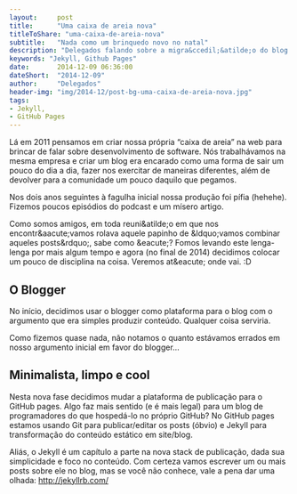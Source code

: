 ```yaml
---
layout:     post
title:      "Uma caixa de areia nova"
titleToShare: "uma-caixa-de-areia-nova"
subtitle:   "Nada como um brinquedo novo no natal"
description: "Delegados falando sobre a migra&ccedil;&atilde;o do blog para o github pages com Jekyll."
keywords: "Jekyll, Github Pages"
date:       2014-12-09 06:36:00
dateShort:  "2014-12-09"
author:     "Delegados"
header-img: "img/2014-12/post-bg-uma-caixa-de-areia-nova.jpg"
tags:
- Jekyll,
- GitHub Pages
---
```


<p>
L&aacute; em 2011 pensamos em criar nossa pr&oacute;pria &ldquo;caixa de areia&rdquo; na web para brincar de falar sobre desenvolvimento de software. N&oacute;s trabalh&aacute;vamos na mesma empresa e criar um blog era encarado como uma forma de sair um pouco do dia a dia, fazer nos exercitar de maneiras diferentes, al&eacute;m de devolver para a comunidade um pouco daquilo que pegamos.
</p>

<p>
Nos dois anos seguintes &agrave; fagulha inicial nossa produ&ccedil;&atilde;o foi p&iacute;fia (hehehe). Fizemos poucos epis&oacute;dios do podcast e um m&iacute;sero artigo.
</p>

<p>
Como somos amigos, em toda reuni&amp;atilde;o em que nos encontr&amp;aacute;vamos rolava aquele papinho de &amp;ldquo;vamos combinar aqueles posts&amp;rdquo;, sabe como &amp;eacute;? Fomos levando este lenga-lenga por mais algum tempo e agora (no final de 2014) decidimos colocar um pouco de disciplina na coisa. Veremos at&amp;eacute; onde vai. :D
</p>

<h2 class="section-heading">O Blogger</h2>

<p>
No in&iacute;cio, decidimos usar o blogger como plataforma para o blog com o argumento que era simples produzir conte&uacute;do. Qualquer coisa serviria.
</p>

<p>
Como fizemos quase nada, n&atilde;o notamos o quanto est&aacute;vamos errados em nosso argumento inicial em favor do blogger&hellip;
</p>


<h2 class="section-heading">Minimalista, limpo e cool</h2>

<p>
Nesta nova fase decidimos mudar a plataforma de publica&ccedil;&atilde;o para o GitHub pages. Algo faz mais sentido (e &eacute; mais legal) para um blog de programadores do que hosped&aacute;-lo no pr&oacute;prio GitHub? No GitHub pages estamos usando Git para publicar/editar os posts (&oacute;bvio) e Jekyll para transforma&ccedil;&atilde;o do conte&uacute;do est&aacute;tico em site/blog.
</p>

<p>
Ali&aacute;s, o Jekyll &eacute; um cap&iacute;tulo a parte na nova stack de publica&ccedil;&atilde;o, dada sua simplicidade e foco no conte&uacute;do. Com certeza vamos escrever um ou mais posts sobre ele no blog, mas se voc&ecirc; n&atilde;o conhece, vale a pena dar uma olhada: 
    <a href="http://jekyllrb.com/" target="_blank">http://jekyllrb.com/</a>
</p>

